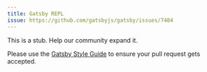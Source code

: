 ```yaml
---
title: Gatsby REPL
issue: https://github.com/gatsbyjs/gatsby/issues/7484
---
```


This is a stub. Help our community expand it.

Please use the [Gatsby Style Guide](/contributing/gatsby-style-guide/) to ensure your
pull request gets accepted.
